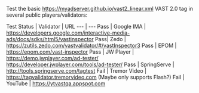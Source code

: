 Test the basic https://myadserver.github.io/vast2_linear.xml VAST 2.0 tag in several public players/validators:

Test Status | Validator | URL
--- | ---
Pass | Google IMA | https://developers.google.com/interactive-media-ads/docs/sdks/html5/vastinspector
Pass| Zedo | https://zutils.zedo.com/vastvalidator/#/vastInspector3
Pass | EPOM | https://epom.com/vast-inspector
Pass | JW Player | https://demo.jwplayer.com/ad-tester/ https://developer.jwplayer.com/tools/ad-tester/
Pass | SpringServe | http://tools.springserve.com/tagtest
Fail | Tremor Video | https://tagvalidator.tremorvideo.com (Maybe only supports Flash?)
Fail | YouTube | https://ytvastqa.appspot.com
